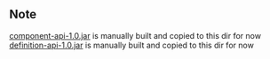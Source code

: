 ## Note
[component-api-1.0.jar](component-api-1.0.jar) is manually built and copied to this dir for now
[definition-api-1.0.jar](definition-api-1.0.jar) is manually built and copied to this dir for now
